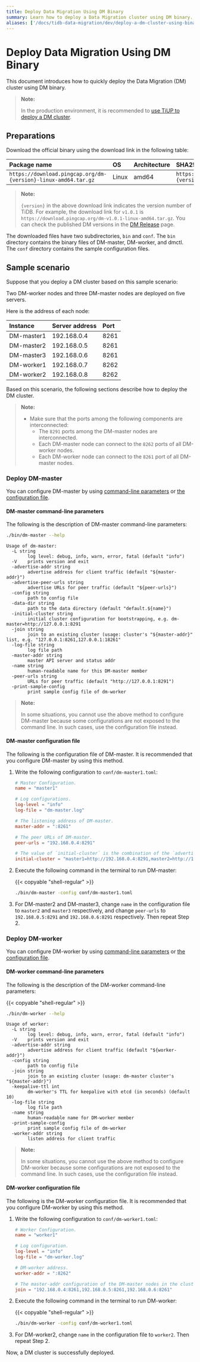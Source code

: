 ```yaml
---
title: Deploy Data Migration Using DM Binary
summary: Learn how to deploy a Data Migration cluster using DM binary.
aliases: ['/docs/tidb-data-migration/dev/deploy-a-dm-cluster-using-binary/']
---
```


# Deploy Data Migration Using DM Binary

This document introduces how to quickly deploy the Data Migration (DM) cluster using DM binary.

> **Note:**
>
> In the production environment, it is recommended to [use TiUP to deploy a DM cluster](deploy-a-dm-cluster-using-tiup.md).

## Preparations

Download the official binary using the download link in the following table:

| Package name | OS | Architecture | SHA256 checksum |
|:---|:---|:---|:---|
| `https://download.pingcap.org/dm-{version}-linux-amd64.tar.gz` | Linux | amd64 | `https://download.pingcap.org/dm-{version}-linux-amd64.sha256` |

> **Note:**
>
> `{version}` in the above download link indicates the version number of TiDB. For example, the download link for `v1.0.1` is `https://download.pingcap.org/dm-v1.0.1-linux-amd64.tar.gz`. You can check the published DM versions in the [DM Release](https://github.com/pingcap/dm/releases) page.

The downloaded files have two subdirectories, `bin` and `conf`. The `bin` directory contains the binary files of DM-master, DM-worker, and dmctl. The `conf` directory contains the sample configuration files.

## Sample scenario

Suppose that you deploy a DM cluster based on this sample scenario:

Two DM-worker nodes and three DM-master nodes are deployed on five servers.

Here is the address of each node:

| Instance | Server address | Port |
| :---------- | :----------- | :-- |
| DM-master1 | 192.168.0.4 | 8261 |
| DM-master2 | 192.168.0.5 | 8261 |
| DM-master3 | 192.168.0.6 | 8261 |
| DM-worker1 | 192.168.0.7 | 8262 |
| DM-worker2 | 192.168.0.8 | 8262 |

Based on this scenario, the following sections describe how to deploy the DM cluster.

> **Note:**
>
> - Make sure that the ports among the following components are interconnected:
>     - The `8291` ports among the DM-master nodes are interconnected.
>     - Each DM-master node can connect to the `8262` ports of all DM-worker nodes.
>     - Each DM-worker node can connect to the `8261` port of all DM-master nodes.

### Deploy DM-master

You can configure DM-master by using [command-line parameters](#dm-master-command-line-parameters) or [the configuration file](#dm-master-configuration-file).

#### DM-master command-line parameters

The following is the description of DM-master command-line parameters:

```bash
./bin/dm-master --help
```

```
Usage of dm-master:
  -L string
        log level: debug, info, warn, error, fatal (default "info")
  -V    prints version and exit
  -advertise-addr string
        advertise address for client traffic (default "${master-addr}")
  -advertise-peer-urls string
        advertise URLs for peer traffic (default "${peer-urls}")
  -config string
        path to config file
  -data-dir string
        path to the data directory (default "default.${name}")
  -initial-cluster string
        initial cluster configuration for bootstrapping, e.g. dm-master=http://127.0.0.1:8291
  -join string
        join to an existing cluster (usage: cluster's "${master-addr}" list, e.g. "127.0.0.1:8261,127.0.0.1:18261"
  -log-file string
        log file path
  -master-addr string
        master API server and status addr
  -name string
        human-readable name for this DM-master member
  -peer-urls string
        URLs for peer traffic (default "http://127.0.0.1:8291")
  -print-sample-config
        print sample config file of dm-worker
```

> **Note:**
>
> In some situations, you cannot use the above method to configure DM-master because some configurations are not exposed to the command line. In such cases, use the configuration file instead.

#### DM-master configuration file

The following is the configuration file of DM-master. It is recommended that you configure DM-master by using this method.

1. Write the following configuration to `conf/dm-master1.toml`:

      ```toml
      # Master Configuration.
      name = "master1"

      # Log configurations.
      log-level = "info"
      log-file = "dm-master.log"

      # The listening address of DM-master.
      master-addr = ":8261"

      # The peer URLs of DM-master.
      peer-urls = "192.168.0.4:8291"

      # The value of `initial-cluster` is the combination of the `advertise-peer-urls` value of all DM-master nodes in the initial cluster.
      initial-cluster = "master1=http://192.168.0.4:8291,master2=http://192.168.0.5:8291,master3=http://192.168.0.6:8291"
      ```

2. Execute the following command in the terminal to run DM-master:

      {{< copyable "shell-regular" >}}

      ```bash
      ./bin/dm-master -config conf/dm-master1.toml
      ```

3. For DM-master2 and DM-master3, change `name` in the configuration file to `master2` and `master3` respectively, and change `peer-urls` to `192.168.0.5:8291` and `192.168.0.6:8291` respectively. Then repeat Step 2.

### Deploy DM-worker

You can configure DM-worker by using [command-line parameters](#dm-worker-command-line-parameters) or [the configuration file](#dm-worker-configuration-file).

#### DM-worker command-line parameters

The following is the description of the DM-worker command-line parameters:

{{< copyable "shell-regular" >}}

```bash
./bin/dm-worker --help
```

```
Usage of worker:
  -L string
        log level: debug, info, warn, error, fatal (default "info")
  -V    prints version and exit
  -advertise-addr string
        advertise address for client traffic (default "${worker-addr}")
  -config string
        path to config file
  -join string
        join to an existing cluster (usage: dm-master cluster's "${master-addr}")
  -keepalive-ttl int
        dm-worker's TTL for keepalive with etcd (in seconds) (default 10)
  -log-file string
        log file path
  -name string
        human-readable name for DM-worker member
  -print-sample-config
        print sample config file of dm-worker
  -worker-addr string
        listen address for client traffic
```

> **Note:**
>
> In some situations, you cannot use the above method to configure DM-worker because some configurations are not exposed to the command line. In such cases, use the configuration file instead.

#### DM-worker configuration file

The following is the DM-worker configuration file. It is recommended that you configure DM-worker by using this method.

1. Write the following configuration to `conf/dm-worker1.toml`:

      ```toml
      # Worker Configuration.
      name = "worker1"

      # Log configuration.
      log-level = "info"
      log-file = "dm-worker.log"

      # DM-worker address.
      worker-addr = ":8262"

      # The master-addr configuration of the DM-master nodes in the cluster.
      join = "192.168.0.4:8261,192.168.0.5:8261,192.168.0.6:8261"
      ```

2. Execute the following command in the terminal to run DM-worker:

      {{< copyable "shell-regular" >}}

      ```bash
      ./bin/dm-worker -config conf/dm-worker1.toml
      ```

3. For DM-worker2, change `name` in the configuration file to `worker2`. Then repeat Step 2.

Now, a DM cluster is successfully deployed.

